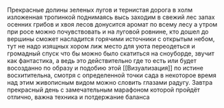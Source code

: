 Прекрасные долины зеленых лугов и тернистая дорога в холм изложенная тропинкой поднимаясь высь заходим в свежий лес запах осенних грибов  и хвоя лесов донусится аромат по всему лесу а утром при росе можно почувствовать и на луговой ровнине, кто дошел до вершины сможет насладится горячими источники с открытым небом, тут не надо изящных хором лиж место для уюта переодеться и громадный спуск что бы можно было скатиться на сноуборде, звучит как фантастика, а ведь это действительно где то есть или будет восозданно по образу и подобию этой [[Визуализация]] по истине восхитительна, смотря с определенной точки сада в некоторое время над этим живописным видом можно словить глазами радугу. Завтра прекрасный день с замечательным марафоном которой пройдёт отлично, важна техника и потдержание баланса
